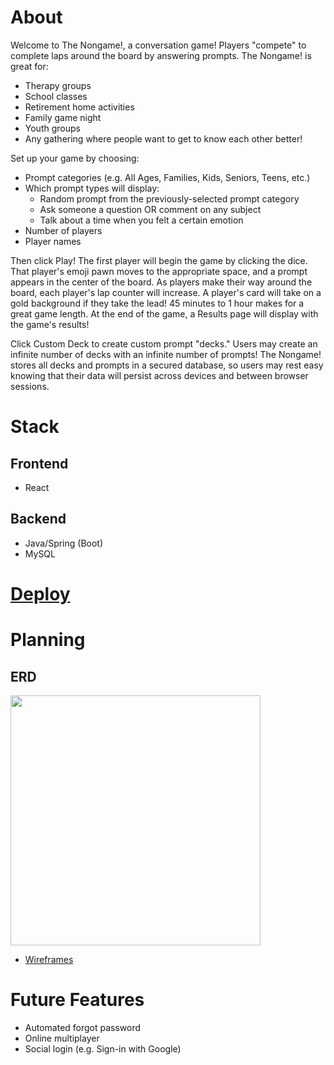 # About
Welcome to The Nongame!, a conversation game! Players "compete" to complete laps around the board by answering prompts. The Nongame! is great for:
- Therapy groups
- School classes
- Retirement home activities
- Family game night
- Youth groups
- Any gathering where people want to get to know each other better!

Set up your game by choosing:
- Prompt categories (e.g. All Ages, Families, Kids, Seniors, Teens, etc.)
- Which prompt types will display:
	- Random prompt from the previously-selected prompt category
	- Ask someone a question OR comment on any subject
	- Talk about a time when you felt a certain emotion
- Number of players
- Player names

Then click Play! The first player will begin the game by clicking the dice. That player's emoji pawn moves to the appropriate space, and a prompt appears in the center of the board. As players make their way around the board, each player's lap counter will increase. A player's card will take on a gold background if they take the lead! 45 minutes to 1 hour makes for a great game length. At the end of the game, a Results page will display with the game's results!

Click Custom Deck to create custom prompt "decks." Users may create an infinite number of decks with an infinite number of prompts! The Nongame! stores all decks and prompts in a secured database, so users may rest easy knowing that their data will persist across devices and between browser sessions.
# Stack
## Frontend
- React
## Backend
- Java/Spring (Boot)
- MySQL
# [Deploy](https://github.com/BBPTimer/nongame-db/blob/main/deploy/README.md)
# Planning
## ERD
<img src="https://i.imgur.com/i7mj7Fk.png" height="400"></img>
- [Wireframes](https://drive.google.com/file/d/1V2YAU9I66HUYVPPtmce25Dhn844x6Djm/view?usp=share_link)
# Future Features
- Automated forgot password
- Online multiplayer
- Social login (e.g. Sign-in with Google)